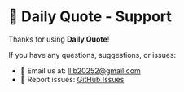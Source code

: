 # 📱 Daily Quote - Support

Thanks for using **Daily Quote**!

If you have any questions, suggestions, or issues:

- 📧 Email us at: [lllb20252@gmail.com](mailto:lllb20252@gmail.com)
- 🐞 Report issues: [GitHub Issues](https://github.com/ll-2025/daily-quote/issues)
